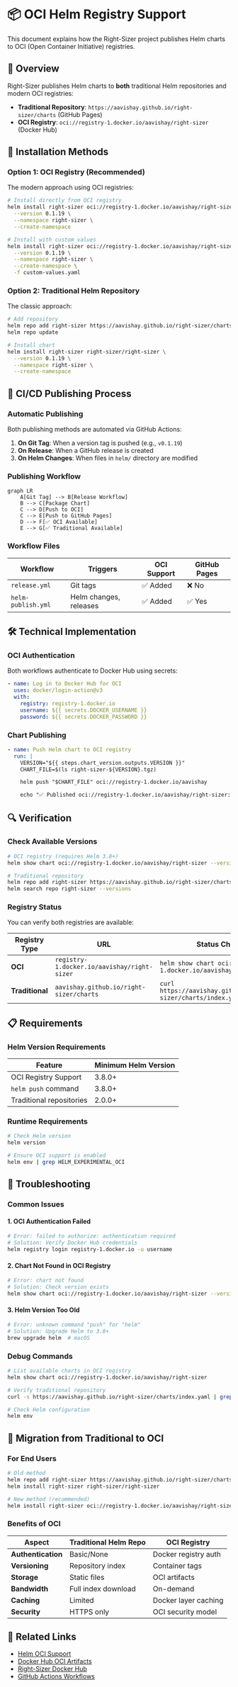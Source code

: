 # 📦 OCI Helm Registry Support

This document explains how the Right-Sizer project publishes Helm charts to OCI (Open Container Initiative) registries.

## 🎯 Overview

Right-Sizer publishes Helm charts to **both** traditional Helm repositories and modern OCI registries:

- **Traditional Repository**: `https://aavishay.github.io/right-sizer/charts` (GitHub Pages)
- **OCI Registry**: `oci://registry-1.docker.io/aavishay/right-sizer` (Docker Hub)

## 🚀 Installation Methods

### Option 1: OCI Registry (Recommended)

The modern approach using OCI registries:

```bash
# Install directly from OCI registry
helm install right-sizer oci://registry-1.docker.io/aavishay/right-sizer \
  --version 0.1.19 \
  --namespace right-sizer \
  --create-namespace

# Install with custom values
helm install right-sizer oci://registry-1.docker.io/aavishay/right-sizer \
  --version 0.1.19 \
  --namespace right-sizer \
  --create-namespace \
  -f custom-values.yaml
```

### Option 2: Traditional Helm Repository

The classic approach:

```bash
# Add repository
helm repo add right-sizer https://aavishay.github.io/right-sizer/charts
helm repo update

# Install chart
helm install right-sizer right-sizer/right-sizer \
  --version 0.1.19 \
  --namespace right-sizer \
  --create-namespace
```

## 🔄 CI/CD Publishing Process

### Automatic Publishing

Both publishing methods are automated via GitHub Actions:

1. **On Git Tag**: When a version tag is pushed (e.g., `v0.1.19`)
2. **On Release**: When a GitHub release is created
3. **On Helm Changes**: When files in `helm/` directory are modified

### Publishing Workflow

```mermaid
graph LR
    A[Git Tag] --> B[Release Workflow]
    B --> C[Package Chart]
    C --> D[Push to OCI]
    C --> E[Push to GitHub Pages]
    D --> F[✅ OCI Available]
    E --> G[✅ Traditional Available]
```

### Workflow Files

| Workflow | Triggers | OCI Support | GitHub Pages |
|----------|----------|-------------|--------------|
| `release.yml` | Git tags | ✅ Added | ❌ No |
| `helm-publish.yml` | Helm changes, releases | ✅ Added | ✅ Yes |

## 🛠️ Technical Implementation

### OCI Authentication

Both workflows authenticate to Docker Hub using secrets:

```yaml
- name: Log in to Docker Hub for OCI
  uses: docker/login-action@v3
  with:
    registry: registry-1.docker.io
    username: ${{ secrets.DOCKER_USERNAME }}
    password: ${{ secrets.DOCKER_PASSWORD }}
```

### Chart Publishing

```yaml
- name: Push Helm chart to OCI registry
  run: |
    VERSION="${{ steps.chart_version.outputs.VERSION }}"
    CHART_FILE=$(ls right-sizer-${VERSION}.tgz)

    helm push "$CHART_FILE" oci://registry-1.docker.io/aavishay

    echo "✅ Published oci://registry-1.docker.io/aavishay/right-sizer:${VERSION}"
```

## 🔍 Verification

### Check Available Versions

```bash
# OCI registry (requires Helm 3.8+)
helm show chart oci://registry-1.docker.io/aavishay/right-sizer --version 0.1.19

# Traditional repository
helm repo add right-sizer https://aavishay.github.io/right-sizer/charts
helm search repo right-sizer --versions
```

### Registry Status

You can verify both registries are available:

| Registry Type | URL | Status Check |
|---------------|-----|--------------|
| **OCI** | `registry-1.docker.io/aavishay/right-sizer` | `helm show chart oci://registry-1.docker.io/aavishay/right-sizer` |
| **Traditional** | `aavishay.github.io/right-sizer/charts` | `curl https://aavishay.github.io/right-sizer/charts/index.yaml` |

## 📋 Requirements

### Helm Version Requirements

| Feature | Minimum Helm Version |
|---------|---------------------|
| OCI Registry Support | 3.8.0+ |
| `helm push` command | 3.8.0+ |
| Traditional repositories | 2.0.0+ |

### Runtime Requirements

```bash
# Check Helm version
helm version

# Ensure OCI support is enabled
helm env | grep HELM_EXPERIMENTAL_OCI
```

## 🚨 Troubleshooting

### Common Issues

#### 1. OCI Authentication Failed
```bash
# Error: failed to authorize: authentication required
# Solution: Verify Docker Hub credentials
helm registry login registry-1.docker.io -u username
```

#### 2. Chart Not Found in OCI Registry
```bash
# Error: chart not found
# Solution: Check version exists
helm show chart oci://registry-1.docker.io/aavishay/right-sizer --version latest
```

#### 3. Helm Version Too Old
```bash
# Error: unknown command "push" for "helm"
# Solution: Upgrade Helm to 3.8+
brew upgrade helm  # macOS
```

### Debug Commands

```bash
# List available charts in OCI registry
helm show chart oci://registry-1.docker.io/aavishay/right-sizer

# Verify traditional repository
curl -s https://aavishay.github.io/right-sizer/charts/index.yaml | grep version

# Check Helm configuration
helm env
```

## 🔄 Migration from Traditional to OCI

### For End Users

```bash
# Old method
helm repo add right-sizer https://aavishay.github.io/right-sizer/charts
helm install right-sizer right-sizer/right-sizer

# New method (recommended)
helm install right-sizer oci://registry-1.docker.io/aavishay/right-sizer --version 0.1.19
```

### Benefits of OCI

| Aspect | Traditional Helm Repo | OCI Registry |
|--------|---------------------|--------------|
| **Authentication** | Basic/None | Docker registry auth |
| **Versioning** | Repository index | Container tags |
| **Storage** | Static files | OCI artifacts |
| **Bandwidth** | Full index download | On-demand |
| **Caching** | Limited | Docker layer caching |
| **Security** | HTTPS only | OCI security model |

## 🔗 Related Links

- [Helm OCI Support](https://helm.sh/docs/topics/registries/)
- [Docker Hub OCI Artifacts](https://docs.docker.com/docker-hub/oci-artifacts/)
- [Right-Sizer Docker Hub](https://hub.docker.com/r/aavishay/right-sizer)
- [GitHub Actions Workflows](../.github/workflows/)
